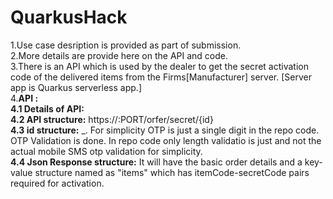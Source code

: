 # QuarkusHack

1.Use case desription is provided as part of submission.  <br/>
2.More details are provide here on the API and code.  <br/>
3.There is an API which is used by the dealer to get the secret activation code of the delivered items from the Firms[Manufacturer] server. [Server app is Quarkus serverless app.]    <br/>
4.**API :** <br/>
 **4.1 Details of API:** <br/>
 **4.2 API structure:** https://<SERVER-IP>:PORT/orfer/secret/{id}  <br/>
 **4.3 id structure:** <OTP>_<YubikeyGeneratedCode>. For simplicity OTP is just a single digit in the repo code. OTP Validation is done. In repo code only length validatio is just and not the actual mobile SMS otp validation for simplicity.<br/>
 **4.4 Json Response structure:** It will have the basic order details and a key-value structure named as "items" which has itemCode-secretCode pairs required for activation.<br/>
 
